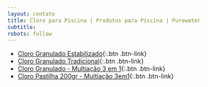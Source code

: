 ```yaml
---
layout: contato
title: Cloro para Piscina | Produtos para Piscina | Purewater
subtitle: 
robots: follow
---
```

 
- [Cloro Granulado Estabilizado](cloro-granulado-estabilizado.html){:.btn .btn-link}
- [Cloro Granulado Tradicional](cloro-granulado-tradicional.html){:.btn .btn-link}
- [Cloro Granulado - Multiação 3 em 1](cloro-granulado-multiacao.html){:.btn .btn-link}
- [Cloro Pastilha 200gr - Multiação 3em1](cloro-pastilha-tablete-piscina.html){:.btn .btn-link}




